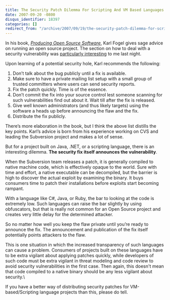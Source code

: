 ```yaml
---
title: The Security Patch Dilemma For Scripting And VM Based Languages
date: 2007-09-20 -0800
disqus_identifier: 18397
categories: []
redirect_from: "/archive/2007/09/19/the-security-patch-dilemma-for-scripting-and-vm-based-languages.aspx/"
---
```


In his book, *[Producing Open Source
Software](http://producingoss.com/ "Producing Open source Software - How to run a successful free software project")*,
Karl Fogel gives sage advice on running an open source project. The
section on how to deal with a security vulnerability was [particularly
interesting](https://haacked.com/archive/2007/09/20/urgent-subtext-security-patch.aspx "Subtext Security Patch")
to me last night.

Upon learning of a potential security hole, Karl recommends the
following:

1.  Don’t talk about the bug publicly until a fix is available.
2.  Make sure to have a private mailing list setup with a small group of
    trusted committers where users can send security reports.
3.  Fix the patch quickly. Time is of the essence.
4.  Don’t commit the fix into your source control lest someone scanning
    for such vulnerabilities find out about it. Wait till after the fix
    is released.
5.  Give well known administrators (and thus likely targets) using the
    software a heads up before announcing the flaw and the fix.
6.  Distribute the fix publicly.

There’s more elaboration in the book, but I think the above list
distills the key points. Karl’s advice is born from his experience
working on CVS and leading the Subversion project and makes a lot of
sense.

But for a project built on Java, .NET, or a scripting language, there is
an interesting dilemma. **The security fix itself announces the
vulnerability**.

When the Subversion team releases a patch, it is generally compiled to
native machine code, which is effectively opaque to the world. Sure with
time and effort, a native executable can be decompiled, but the barrier
is high to discover the actual exploit by examining the binary. It buys
consumers time to patch their installations before exploits start
becoming rampant.

With a language like C\#, Java, or Ruby, the bar to looking at the code
is extremely low. Such languages can raise the bar slightly by using
obfuscators, but that is really not common for an Open Source project
and creates very little delay for the determined attacker.

So no matter how well you keep the flaw private until you’re ready to
announce the fix. The announcement and publication of the fix itself
potentially points attackers to the flaw.

This is one situation in which the increased transparency of such
languages can cause a problem. Consumers of projects built on these
languages have to be extra vigilant about applying patches quickly,
while developers of such code must be extra vigilant in threat modeling
and code review to avoid security vulnerabilities in the first case.
Then again, this doesn't mean that code compiled to a native binary
should be any less vigilant about security.\

If you have a better way of distributing security patches for
VM-based/Scripting language projects than this, please do tell.

